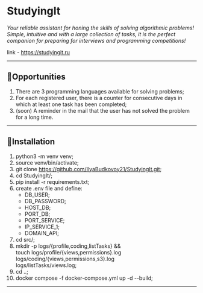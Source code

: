 # StudyingIt

*Your reliable assistant for honing the skills of solving algorithmic problems! Simple, intuitive and with a large
collection of tasks, it is the perfect companion for preparing for interviews and programming competitions!*

link - https://studyingit.ru
___

## :dizzy:Opportunities

1. There are 3 programming languages available for solving problems;
2. For each registered user, there is a counter for consecutive days in which at least one task has been completed;
3. (soon) A reminder in the mail that the user has not solved the problem for a long time.

___

## :space_invader:Installation

1. python3 -m venv venv;
2. source venv/bin/activate;
3. git clone https://github.com/IlyaBudkovoy21/StudyingIt.git;
4. cd StudyingIt/;
5. pip install -r requirements.txt;
6. create .env file and define:
    - DB_USER;
    - DB_PASSWORD;
    - HOST_DB;
    - PORT_DB;
    - PORT_SERVICE;
    - IP_SERVICE_1;
    - DOMAIN_API;
7. cd src/;
8. mkdir -p logs/{profile,coding,listTasks} && \
touch logs/profile/{views,permissions}.log \
     logs/coding/{views,permissions,s3}.log \
     logs/listTasks/views.log;
9. cd ..;
10. docker compose -f docker-compose.yml up -d --build;

___

